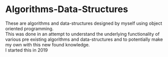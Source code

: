 # Algorithms-Data-Structures
These are algorithms and data-structures designed by myself using object oriented programming.<br>This was done in an attempt to understand the underlying functionality of various pre existing algorithms and data-structures and to potentially make my own with this new found knowledge.<br>I started this in 2019
